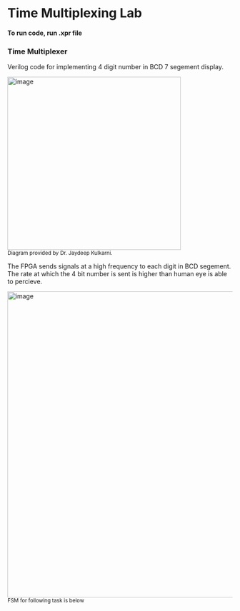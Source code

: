 # Time Multiplexing Lab
**To run code, run .xpr file**

### Time Multiplexer

Verilog code for implementing 4 digit number in BCD 7 segement display.

<img width="388" alt="image" src="https://github.com/AAgarwal04/FPGALabs/assets/121470779/0bb5e18e-80bb-4c8b-8396-36ab15f27f28"> <br>
<sub>Diagram provided by Dr. Jaydeep Kulkarni.</sub> <br>

The FPGA sends signals at a high frequency to each digit in BCD segement. The rate at which the 4 bit number is sent is higher than human eye is able to percieve.

<img width="686" alt="image" src="https://github.com/AAgarwal04/FPGALabs/assets/121470779/50a51ff5-8c7d-4ba0-9069-edd91f371da8"> <br>
<sub>FSM for following task is below</sub> <br>
